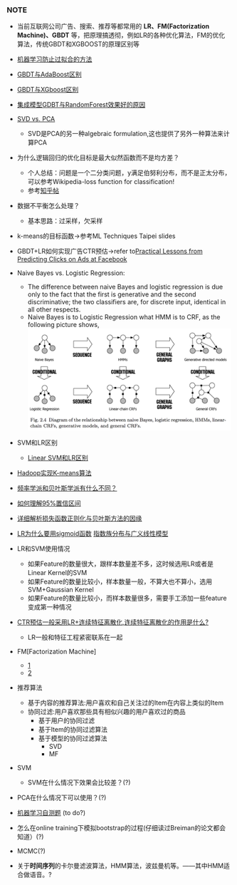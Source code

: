### NOTE

+ 当前互联网公司广告、搜索、推荐等都常用的 **LR、FM(Factorization Machine)、GBDT** 等，把原理搞透彻，例如LR的各种优化算法，FM的优化算法，传统GBDT和XGBOOST的原理区别等
+ [机器学习防止过拟合的方法](https://www.zhihu.com/question/59201590)
+ [GBDT与AdaBoost区别](https://www.zhihu.com/question/54626685)
+ [GBDT与XGboost区别]()
+ [集成模型GDBT与RandomForest效果好的原因](https://www.zhihu.com/question/51818176)
+ [SVD vs. PCA](https://www.zhihu.com/question/38319536)
  + SVD是PCA的另一种algebraic formulation,这也提供了另外一种算法来计算PCA
+ 为什么逻辑回归的优化目标是最大似然函数而不是均方差？
  + 个人总结：问题是一个二分类问题，y满足伯努利分布，而不是正太分布，可以参考Wikipedia-loss function for classification!
  + 参考[知乎帖](https://www.zhihu.com/question/24900876)
+ 数据不平衡怎么处理？
  + 基本思路：过采样，欠采样
+ k-means的目标函数->参考ML Techniques Taipei slides
+ GBDT+LR如何实现广告CTR预估->refer to[Practical Lessons from Predicting Clicks on Ads at Facebook](https://pdfs.semanticscholar.org/daf9/ed5dc6c6bad5367d7fd8561527da30e9b8dd.pdf)
+ Naive Bayes vs. Logistic Regression:
  + The difference between naive Bayes and logistic regression is due only to the fact that the first is generative and the second discriminative; the two classifiers are, for discrete input, identical in all other respects.
  + Naive Bayes is to Logistic Regression what HMM is to CRF, as the following picture shows,
  ![Relationship](Img/HMM-CRF-NB-LR.png)
+ SVM和LR区别
  + [Linear SVM和LR区别](https://www.zhihu.com/question/26768865)
+ [Hadoop实现K-means算法](http://blog.csdn.net/nwpuwyk/article/details/29564249)
+ [频率学派和贝叶斯学派有什么不同？](https://www.zhihu.com/question/20587681)
+ [如何理解95%置信区间](https://www.zhihu.com/question/26419030)
+ [详细解析损失函数正则化与贝叶斯方法的因缘](https://zhuanlan.zhihu.com/p/20620638)
+ [LR为什么要用sigmoid函数](https://www.zhihu.com/question/35322351) [指数族分布与广义线性模型](http://blog.csdn.net/u011467621/article/details/48197943)
+ LR和SVM使用情况
  * 如果Feature的数量很大，跟样本数量差不多，这时候选用LR或者是Linear Kernel的SVM
  * 如果Feature的数量比较小，样本数量一般，不算大也不算小，选用SVM+Gaussian Kernel
  * 如果Feature的数量比较小，而样本数量很多，需要手工添加一些feature变成第一种情况
+ [CTR预估一般采用LR+连续特征离散化,连续特征离散化的作用是什么?](https://www.zhihu.com/question/31989952)
  + LR一般和特征工程紧密联系在一起
+ FM[Factorization Machine]
  + [1](https://tech.meituan.com/deep-understanding-of-ffm-principles-and-practices.html#mjx-eqn-eqfm)
  + [2](https://tracholar.github.io/machine-learning/2017/03/10/factorization-machine.html)
+ 推荐算法
  + 基于内容的推荐算法:用户喜欢和自己关注过的Item在内容上类似的Item
  + 协同过滤:用户喜欢那些具有相似兴趣的用户喜欢过的商品
    + 基于用户的协同过滤
    + 基于Item的协同过滤算法
    + 基于模型的协同过滤算法
      + SVD
      + MF

+ SVM
  + SVM在什么情况下效果会比较差？(?)
+ PCA在什么情况下可以使用？(?)
+ [机器学习自测题](http://nooverfit.com/wp/12-%E6%9C%BA%E5%99%A8%E5%AD%A6%E4%B9%A0%E8%83%BD%E5%8A%9B%E8%87%AA%E6%B5%8B%E9%A2%98-%E7%9C%8B%E7%9C%8B%E4%BD%A0%E7%9A%84%E6%9C%BA%E5%99%A8%E5%AD%A6%E4%B9%A0%E7%9F%A5%E8%AF%86%E8%83%BD%E6%89%93/) (to do?)
+ 怎么在online training下模拟bootstrap的过程(仔细读过Breiman的论文都会知道）(?)
+ MCMC(?)

+ 关于**时间序列**的卡尔曼滤波算法，HMM算法，波兹曼机等。——其中HMM适合做语音。?
